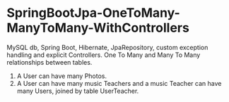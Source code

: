 # SpringBootJpa-OneToMany-ManyToMany-WithControllers
MySQL db, Spring Boot, Hibernate, JpaRepository, custom exception handling and explicit Controllers.
One To Many and Many To Many relationships between tables.
1. A User can have many Photos. 
2. A User can have many music Teachers and a music Teacher can have many Users, joined by table UserTeacher.